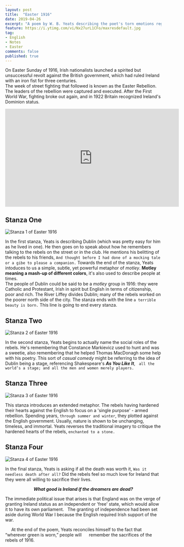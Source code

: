 ```yaml
---
layout: post
title:  "Easter 1916"
date: 2019-04-26
excerpt: "A poem by W. B. Yeats describing the poet's torn emotions regarding the events of the Easter Rising staged in Ireland against British rule on Easter Monday, April 24, 1916. The uprising was unsuccessful, and most of the Irish republican leaders involved were executed for treason."
feature: https://i.ytimg.com/vi/Nx27urL1CFo/maxresdefault.jpg
tag:
- English
- Notes
- Easter
comments: false
published: true
---
```


On Easter Sunday of 1916, Irish nationalists launched a spirited but unsuccessful revolt against the British government, which had ruled Ireland with an iron fist for three centuries.  
The week of street fighting that followed is known as the Easter Rebellion. The leaders of the rebellion were captured and executed. After the First World War, fighting broke out again, and in 1922 Britain recognized Ireland's Dominion status.

<iframe width="560" height="315" src="https://www.youtube.com/embed/VLt_OuzW9n0" frameborder="0" allow="accelerometer; autoplay; encrypted-media; gyroscope; picture-in-picture"> </iframe>

## Stanza One
<img src="https://dwarf.pro/site/assets\img\Easter 1916\Stanza 1 - Easter 1916.png" alt="Stanza 1 of Easter 1916">

In the first stanza, Yeats is describing Dublin (which was pretty easy for him as he lived in one). He then goes on to speak about how he remembers talking to the rebels on the street or in the club. He mentions his belitting of the rebels to his friends, `And thought before I had done of a mocking tale or a gibe to please a companion.` Towards the end of the stanza, Yeats intoduces to us a simple, subtle, yet powerful metaphor of *motley*. **Motley meaning a mash-up of different colors**, it's also used to describe people at times.  
The people of Dublin could be said to be a *motley* group in 1916: they were Catholic and Protestant, Irish in spirit but English in terms of citizenship, poor and rich. The River Liffey divides Dublin; many of the rebels worked on the poorer north side of the city. The stanza ends with the line `a terrible beauty is born.` This line is going to end every stanza.

## Stanza Two
<img src="https://dwarf.pro/site/assets\img\Easter 1916\Stanza 2 - Easter 1916.png" alt="Stanza 2 of Easter 1916">

In the second stanza, Yeats begins to actually name the social roles of the rebels. He's remembering that Constance Markievicz used to hunt and was a sweetie, also remembering that he helped Thomas MacDonagh some help with his poetry.  This sort of *casual comedy* might be referring to the idea of Dublin being a stage, referencing Shakespeare's ***As You Like It***, &nbsp; `all the world’s a stage; and all the men and women merely players.`  

## Stanza Three
<img src="https://dwarf.pro/site/assets\img\Easter 1916\Stanza 3 - Easter 1916.png" alt="Stanza 3 of Easter 1916">  

This stanza introduces an extended metaphor. The rebels having hardened their hearts against the English to focus on a 'single purpose' - armed rebellion. Spending years, `through summer and winter`, they plotted against the English government. Usually, nature is shown to be unchanging, timeless, and immortal. Yeats reverses the traditional imagery to critique the hardened hearts of the rebels, `enchanted to a stone.`  

## Stanza Four
<img src="https://dwarf.pro/site/assets\img\Easter 1916\Stanza 4 - Easter 1916.png" alt="Stanza 4 of Easter 1916">  

In the final stanza, Yeats is asking if all the death was worth it, `Was it needless death after all?` Did the rebels feel so much love for Ireland that they were all willing to sacrifice their lives.  

<center><b><i>What good is Ireland if the dreamers are dead?</b></i></center>  

The immediate political issue that arises is that England was on the verge of granting Ireland status as an independent or 'free' state, which would allow it to have its own parliament. &nbsp; The granting of independence had been set aside during World War I because the English required Irish support of the war.  

&nbsp;&nbsp;&nbsp;&nbsp; At the end of the poem, Yeats reconciles himself to the fact that “wherever green is worn,” people will &nbsp;&nbsp;&nbsp;&nbsp; remember the sacrifices of the rebels of 1916.